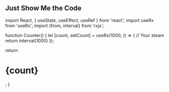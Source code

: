 ## Just Show Me the Code

import React, { useState, useEffect, useRef } from 'react';
import useRx from 'useRx';
import {from, interval} from 'rxjs';

function Counter() {
  let [count, setCount] = useRx(1000, () => {
    // Your steam
    return interval(1000)
  });

  return <h1>{count}</h1>;
}